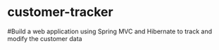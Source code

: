# customer-tracker
#Build a web application using Spring MVC and Hibernate to track and modify the customer data

